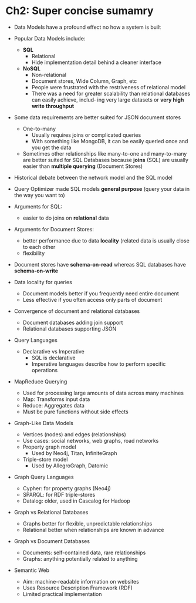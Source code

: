 # Ch2: Super concise sumamry
- Data Models have a profound effect no how a system is built
- Popular Data Models include:
  - **SQL**
    - Relational
    - Hide implementation detail behind a cleaner interface
  - **NoSQL**
    - Non-relational
    - Document stores, Wide Column, Graph, etc
    - People were frustrated with the restriveness of relational model
    - There was a need for greater scalability than relational databases can easily achieve, includ‐
ing very large datasets or **very high write throughput**
- Some data requirements are better suited for JSON document stores
  - One-to-many
    - Usually requires joins or complicated queries
    - With something like MongoDB, it can be easily queried once and you get the data
  - Sometimes other relationships like many-to-one and many-to-many are better suited for SQL Databases because **joins** (SQL) are usually easier than **multiple querying** (Document Stores)
- Historical debate between the network model and the SQL model
- Query Optimizer made SQL models **general purpose** (query your data in the way you want to)
- Arguments for SQL:
  - easier to do joins on **relational** data
- Arguments for Document Stores:
  - better performance due to data **locality** (related data is usually close to each other
  - flexibility
- Document stores have **schema-on-read** whereas SQL databases have **schema-on-write**
- Data locality for queries
   - Document models better if you frequently need entire document
   - Less effective if you often access only parts of document
- Convergence of document and relational databases
   - Document databases adding join support
   - Relational databases supporting JSON
- Query Languages
   - Declarative vs Imperative
      - SQL is declarative
      - Imperative languages describe how to perform specific operations
- MapReduce Querying
   - Used for processing large amounts of data across many machines
   - Map: Transforms input data
   - Reduce: Aggregates data
   - Must be pure functions without side effects

- Graph-Like Data Models
   - Vertices (nodes) and edges (relationships)
   - Use cases: social networks, web graphs, road networks
   - Property graph model
      - Used by Neo4j, Titan, InfiniteGraph
   - Triple-store model
      - Used by AllegroGraph, Datomic
- Graph Query Languages
   - Cypher: for property graphs (Neo4j)
   - SPARQL: for RDF triple-stores
   - Datalog: older, used in Cascalog for Hadoop
- Graph vs Relational Databases
   - Graphs better for flexible, unpredictable relationships
   - Relational better when relationships are known in advance
- Graph vs Document Databases
   - Documents: self-contained data, rare relationships
   - Graphs: anything potentially related to anything
- Semantic Web
   - Aim: machine-readable information on websites
   - Uses Resource Description Framework (RDF)
   - Limited practical implementation
  
    
